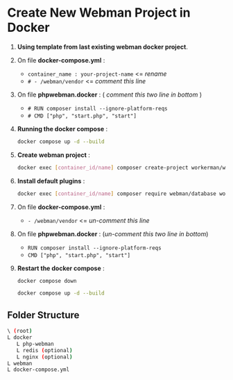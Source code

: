 # Create New Webman Project in Docker

1. **Using template from last existing webman docker project**.
2. On file **docker-compose.yml** :

   - `container_name : your-project-name` <= _rename_
   - `# - /webman/vendor` <= _comment this line_

3. On file **phpwebman.docker** : ( _comment this two line in bottom_ )

   - `# RUN composer install --ignore-platform-reqs`
   - `# CMD ["php", "start.php", "start"]`

4. **Running the docker compose** :

   ```bash
   docker compose up -d --build
   ```

5. **Create webman project** :

   ```bash
   docker exec [container_id/name] composer create-project workerman/webman .
   ```

6. **Install default plugins** :

   ```bash
   docker exec [container_id/name] composer require webman/database workerman/crontab firuze/jwt vlucas/phpdotenv phpmailer/phpmailer webman/push aws/aws-sdk-php polarising/bcrypt webman/redis illuminate/events
   ```

7. On file **docker-compose.yml** :

   - `- /webman/vendor` <= _un-comment this line_

8. On file **phpwebman.docker** : (_un-comment this two line in bottom_)

   - `RUN composer install --ignore-platform-reqs`
   - `CMD ["php", "start.php", "start"]`

9. **Restart the docker compose** :

   ```bash
   docker compose down
   ```

   ```bash
   docker compose up -d --build
   ```

## Folder Structure

```bash
\ (root)
L docker
   L php-webman
   L redis (optional)
   L nginx (optional)
L webman
L docker-compose.yml
```
